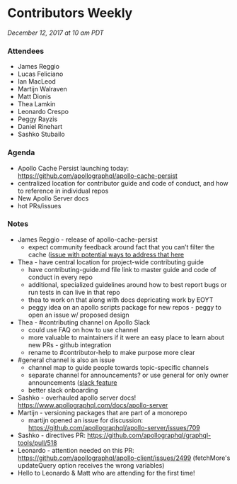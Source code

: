 # Contributors Weekly

_December 12, 2017 at 10 am PDT_

### Attendees

- James Reggio
- Lucas Feliciano
- Ian MacLeod
- Martijn Walraven
- Matt Dionis
- Thea Lamkin
- Leonardo Crespo
- Peggy Rayzis
- Daniel Rinehart
- Sashko Stubailo

### Agenda

- Apollo Cache Persist launching today: https://github.com/apollographql/apollo-cache-persist
- centralized location for contributor guide and code of conduct, and how to reference in individual repos
- New Apollo Server docs
- hot PRs/issues

### Notes

- James Reggio - release of apollo-cache-persist
  - expect community feedback around fact that you can’t filter the cache ([issue with potential ways to address that here](https://github.com/apollographql/apollo-cache-persist/issues/2)
- Thea - have central location for project-wide contributing guide
  - have contributing-guide.md file link to master guide and code of conduct in every repo
  - additional, specialized guidelines around how to best report bugs or run tests in can live in that repo
  - thea to work on that along with docs depricating work by EOYT
  - peggy idea on an apollo scripts package for new repos - peggy to open an issue w/ proposed design
- Thea - #contributing channel on Apollo Slack
  - could use FAQ on how to use channel
  - more valuable to maintainers if it were an easy place to learn about new PRs - github integration
  - rename to #contributor-help to make purpose more clear
- #general channel is also an issue
  - channel map to guide people towards topic-specific channels
  - separate channel for announcements? or use general for only owner announcements ([slack feature](https://get.slack.help/hc/en-us/articles/220105027-The-general-channel)
  - better slack onboarding
- Sashko - overhauled apollo server docs! https://www.apollographql.com/docs/apollo-server
- Martijn - versioning packages that are part of a monorepo
  - martijn opened an issue for discussion: https://github.com/apollographql/apollo-server/issues/709
- Sashko - directives PR: https://github.com/apollographql/graphql-tools/pull/518
- Leonardo - attention needed on this PR: https://github.com/apollographql/apollo-client/issues/2499 (fetchMore's updateQuery option receives the wrong variables)
- Hello to Leonardo & Matt who are attending for the first time!
